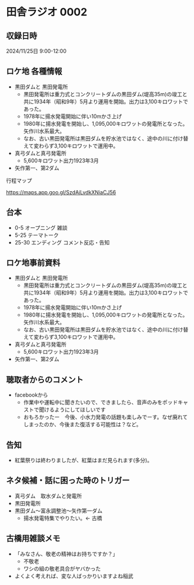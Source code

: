 # 田舎ラジオ 0002

## 収録日時

2024/11/25日 9:00-12:00

## ロケ地 各種情報

- 黒田ダムと 黒田発電所
  - 黒田発電所は重力式とコンクリートダムの黒田ダム(堤高35m)の竣工と共に1934年（昭和9年）5月より運用を開始。出力は3,100キロワットであった。
  - 1978年に揚水発電開始に伴い10mかさ上げ
  - 1980年に揚水発電を開始し、1,095,000キロワットの発電所となった。矢作川水系最大。
  - なお、古い黒田発電所は黒田ダムを貯水池ではなく、途中の川に付け替えて変わらず3,100キロワットで運用中。
- 真弓ダムと真弓発電所
  - 5,600キロワット出力1923年3月
- 矢作第一、第2ダム

行程マップ

<https://maps.app.goo.gl/SzdAjLvdkXNiaCJ56>

## 台本

- 0-5 オープニング 雑談
- 5-25 テーマトーク
- 25-30 エンディング コメント反応・告知

## ロケ地事前資料

- 黒田ダムと 黒田発電所
  - 黒田発電所は重力式とコンクリートダムの黒田ダム(堤高35m)の竣工と共に1934年（昭和9年）5月より運用を開始。出力は3,100キロワットであった。
  - 1978年に揚水発電開始に伴い10mかさ上げ
  - 1980年に揚水発電を開始し、1,095,000キロワットの発電所となった。矢作川水系最大。
  - なお、古い黒田発電所は黒田ダムを貯水池ではなく、途中の川に付け替えて変わらず3,100キロワットで運用中。
- 真弓ダムと真弓発電所
  - 5,600キロワット出力1923年3月
- 矢作第一、第2ダム

## 聴取者からのコメント

- facebookから
  - 作業中や運転中に聞きたいので、できましたら、音声のみをポッドキャストで聞けるようにしてほしいです
  - おもろかったー　今後、小水力発電の話題も楽しみでーす。なぜ廃れてしまったのか、今後また復活する可能性は？など。

## 告知

- 紅葉祭りは終わりましたが、紅葉はまだ見られます(多分)。

## ネタ候補・話に困った時のトリガー

- 真弓ダム　取水ダムと発電所
- 黒田発電所
- 黒田ダム～富永調整池～矢作第一ダム
  - 揚水発電特集でやりたい。<- 古橋

## 古橋用雑談メモ

- 「みなさん、敬老の精神はお持ちですか？」
  - 不敬老
  - ワシの組の敬老具合がヤバかった
- よくよく考えれば、変な人ばっかりいますよね稲武
